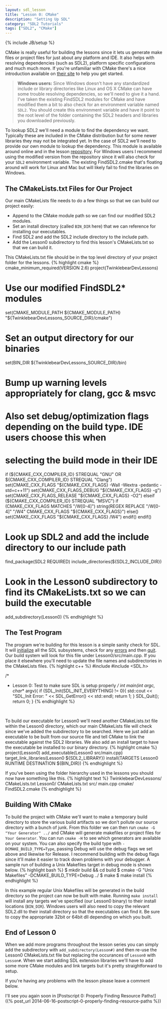 ```yaml
---
layout: sdl_lesson
title: "Lesson 0: CMake"
description: "Setting Up SDL"
category: "SDL2 Tutorials"
tags: ["SDL2", "CMake"]
---
```

{% include JB/setup %}

CMake is really useful for building the lessons since it lets us generate make files or project files for just about
any platform and IDE. It also helps with resolving dependencies (such as SDL2), platform specific configurations and
much much more. If you're unfamiliar with CMake there's a nice introduction
available on [their site](http://www.cmake.org/cmake/help/cmake_tutorial.html) to help you get started.

<!--more-->

<blockquote>
<b>Windows users:</b> Since Windows doesn't have any standardized include or library directories like Linux and OS X CMake
can have some trouble resolving dependencies, so we'll need to give it a hand. I've taken the existing FindSDL2
modules for CMake and have modified them a bit to also check for an environment variable named <code>SDL2</code>. You should
create this environment variable and have it point to the root level of the folder containing the SDL2 headers
and libraries you downloaded previously.
</blockquote>

To lookup SDL2 we'll need a module to find the dependency we want. Typically these are included in the CMake distribution
but for some newer libraries they may not be integrated yet. In the case of SDL2 we'll need to provide our own module
to lookup the dependency. This module is available around online and in the lesson [repository](https://github.com/Twinklebear/TwinklebearDev-Lessons/blob/master/cmake/FindSDL2.cmake). For Windows users I recommend using the modified version from the
repository since it will also check for your `SDL2` environment variable. The existing FindSDL2.cmake that's floating
around will work for Linux and Mac but will likely fail to find the libraries on Windows.

The CMakeLists.txt Files for Our Project
-
Our main CMakeLists file needs to do a few things so that we can build our project easily:

- Append to the CMake module path so we can find our modified SDL2 modules.
- Set an install directory (called `BIN_DIR` here) that we can reference for installing our executables.
- Find SDL2 and add the SDL2 include directory to the include path.
- Add the Lesson0 subdirectory to find this lesson's CMakeLists.txt so that we can build it.

This CMakeLists.txt file should be in the top level directory of your project folder for the lessons.
{% highlight cmake %}
cmake_minimum_required(VERSION 2.6)
project(TwinklebearDevLessons)

# Use our modified FindSDL2* modules
set(CMAKE_MODULE_PATH ${CMAKE_MODULE_PATH} "${TwinklebearDevLessons_SOURCE_DIR}/cmake")
# Set an output directory for our binaries
set(BIN_DIR ${TwinklebearDevLessons_SOURCE_DIR}/bin)

# Bump up warning levels appropriately for clang, gcc & msvc
# Also set debug/optimization flags depending on the build type. IDE users choose this when
# selecting the build mode in their IDE
if (${CMAKE_CXX_COMPILER_ID} STREQUAL "GNU" OR ${CMAKE_CXX_COMPILER_ID} STREQUAL "Clang")
	set(CMAKE_CXX_FLAGS "${CMAKE_CXX_FLAGS} -Wall -Wextra -pedantic -std=c++11")
	set(CMAKE_CXX_FLAGS_DEBUG "${CMAKE_CXX_FLAGS} -g")
	set(CMAKE_CXX_FLAGS_RELEASE "${CMAKE_CXX_FLAGS} -O2")
elseif (${CMAKE_CXX_COMPILER_ID} STREQUAL "MSVC")
	if (CMAKE_CXX_FLAGS MATCHES "/W[0-4]")
		string(REGEX REPLACE "/W[0-4]" "/W4" CMAKE_CXX_FLAGS "${CMAKE_CXX_FLAGS}")
	else()
		set(CMAKE_CXX_FLAGS "${CMAKE_CXX_FLAGS} /W4")
	endif()
endif()

# Look up SDL2 and add the include directory to our include path
find_package(SDL2 REQUIRED)
include_directories(${SDL2_INCLUDE_DIR})

# Look in the Lesson0 subdirectory to find its CMakeLists.txt so we can build the executable
add_subdirectory(Lesson0)
{% endhighlight %}
<br />

The Test Program
-
The program we're building for this lesson is a simple sanity check for SDL. It will 
[initialize](https://wiki.libsdl.org/SDL_Init) all the SDL subsystems, check for any
[errors](https://wiki.libsdl.org/SDL_GetError) and then [quit](https://wiki.libsdl.org/SDL_Quit).
Our build system will look for this file under Lesson0/src/main.cpp.
If you place it elsewhere you'll need to update the file names and subdirectories in the CMakeLists files.
{% highlight c++ %}
#include <iostream>
#include <SDL.h>

/*
 * Lesson 0: Test to make sure SDL is setup properly
 */
int main(int argc, char** argv){
	if (SDL_Init(SDL_INIT_EVERYTHING) != 0){
		std::cout << "SDL_Init Error: " << SDL_GetError() << std::endl;
		return 1;
	}
	SDL_Quit();
	return 0;
}
{% endhighlight %}
<br />

To build our executable for Lesson0 we'll need another CMakeLists.txt file within the Lesson0 directory, which our
main CMakeLists file will check since we've added the subdirectory to be searched. Here we just add an
executable to be built from our source file and tell CMake to link the executable against the SDL2 libraries.
We also add an install target to have the executable be installed to our binary directory.
{% highlight cmake %}
project(Lesson0)
add_executable(Lesson0 src/main.cpp)
target_link_libraries(Lesson0 ${SDL2_LIBRARY})
install(TARGETS Lesson0 RUNTIME DESTINATION ${BIN_DIR})
{% endhighlight %}
<br />

If you've been using the folder hierarchy used in the lessons you should now have something like this.
{% highlight text %}
TwinklebearDevLessons/
    CMakeLists.txt
    Lesson0/
        CMakeLists.txt
        src/
            main.cpp
    cmake/
        FindSDL2.cmake
{% endhighlight %}
<br />

Building With CMake
-
To build the project with CMake we'll want to make a temporary build directory to store the various build artifacts so we
don't pollute our source directory with a bunch of junk. From this folder we can then run `cmake -G "Your Generator" ../`
and CMake will generate makefiles or project files for `Your Generator`. You can run `cmake -H` to see which generators
are available on your system. You can also specify the build type with `-DCMAKE_BUILD_TYPE=Type`, passing Debug will
use the debug flags we set above and likewise for Release. I recommend building with the debug flags since it'll make
it easier to track down problems with your debugger. A sample run of building a Unix Makefiles target 
in debug mode is shown below.
{% highlight bash %}
$ mkdir build && cd build
$ cmake -G "Unix Makefiles" -DCMAKE_BUILD_TYPE=Debug ../
$ make
$ make install
{% endhighlight %}
<br />

In this example regular Unix Makefiles will be generated in the build directory so the project can now be built
with make. Running `make install` will install any targets we've specified (our Lesson0 binary) to their install
locations (`BIN_DIR`). Windows users will also need to copy the relevant SDL2.dll to their install directory so
that the executables can find it. Be sure to copy the appropriate 32bit or 64bit dll depending on which you built.

End of Lesson 0
-
When we add more programs throughout the lesson series you can simply add the subdirectory with
`add_subdirectory(Lesson#)` and then re-use the Lesson0 CMakeLists.txt file but replacing the occurances of
`Lesson0` with `Lesson#`. When we start adding SDL extension libraries we'll have to add some more CMake modules
and link targets but it's pretty straightforward to setup.

If you're having any problems with the lesson please leave a comment below.

I'll see you again soon in [Postscript 0: Properly Finding Resource Paths!]({% post_url 2014-06-16-postscript-0-properly-finding-resource-paths %})

